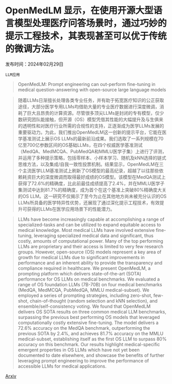 # OpenMedLM 显示，在使用开源大型语言模型处理医疗问答场景时，通过巧妙的提示工程技术，其表现甚至可以优于传统的微调方法。

发布时间：2024年02月29日

`LLM应用`

> OpenMedLM: Prompt engineering can out-perform fine-tuning in medical question-answering with open-source large language models

> 随着LLMs日渐擅长处理各类专业任务，并有助于拓宽医疗知识的公正获取途径，大部分医学专用LLMs均借助大量的专业医疗数据进行深度微调，消耗了巨大且昂贵的计算资源。尽管很多顶尖LLMs是封闭的专有模型，仅少数研究团队能接触，但开源（OS）模型凭借其性能的大幅提升及与生俱来的透明性和对医疗行业所需的合规性的支持，正逐渐成为医学LLMs发展的重要驱动力。为此，我们推出OpenMedLM这一创新的提示平台，它能在医学基准测试上展示OS LLMs的最新前沿成果。我们选取了一系列规模在70亿至700亿参数区间的OS基础LLMs，在四个权威医学基准测试（MedQA、MedMCQA、PubMedQA和MMLU医学子集）上进行了评测，并运用了多种提示策略，包括零样本、小样本学习、随机及kNN选择的链式思维方法，以及集成/自我一致性投票机制。结果显示，OpenMedLM在三个主流医学LLM基准测试上刷新了OS模型的最高纪录，超越了以往那些依赖耗资巨大的深度微调而取得最好成绩的OS模型。该模型在MedQA测试上获得了72.6%的精确度，比此前最佳成绩提高了2.4%，并在MMLU医学子集测试中达到81.7%的精确度，成为首个在这个基准上突破80%精确度大关的OS LLM。这一研究不仅揭示了至今为止在其他地方尚未被充分认识的OS LLMs所具备的医学特异性优势，还展现了通过深化提示工程技术，有效提升可获得的LLMs在医学应用场景下的性能潜力。

> LLMs have become increasingly capable at accomplishing a range of specialized-tasks and can be utilized to expand equitable access to medical knowledge. Most medical LLMs have involved extensive fine-tuning, leveraging specialized medical data and significant, thus costly, amounts of computational power. Many of the top performing LLMs are proprietary and their access is limited to very few research groups. However, open-source (OS) models represent a key area of growth for medical LLMs due to significant improvements in performance and an inherent ability to provide the transparency and compliance required in healthcare. We present OpenMedLM, a prompting platform which delivers state-of-the-art (SOTA) performance for OS LLMs on medical benchmarks. We evaluated a range of OS foundation LLMs (7B-70B) on four medical benchmarks (MedQA, MedMCQA, PubMedQA, MMLU medical-subset). We employed a series of prompting strategies, including zero-shot, few-shot, chain-of-thought (random selection and kNN selection), and ensemble/self-consistency voting. We found that OpenMedLM delivers OS SOTA results on three common medical LLM benchmarks, surpassing the previous best performing OS models that leveraged computationally costly extensive fine-tuning. The model delivers a 72.6% accuracy on the MedQA benchmark, outperforming the previous SOTA by 2.4%, and achieves 81.7% accuracy on the MMLU medical-subset, establishing itself as the first OS LLM to surpass 80% accuracy on this benchmark. Our results highlight medical-specific emergent properties in OS LLMs which have not yet been documented to date elsewhere, and showcase the benefits of further leveraging prompt engineering to improve the performance of accessible LLMs for medical applications.

[Arxiv](https://arxiv.org/abs/2402.19371)